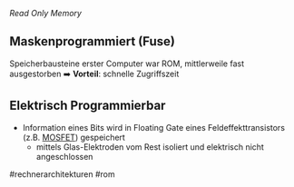 *Read Only Memory*

## Maskenprogrammiert (Fuse)

Speicherbausteine erster Computer war ROM, mittlerweile fast ausgestorben ➡️ **Vorteil**: schnelle Zugriffszeit

## Elektrisch Programmierbar

* Information eines Bits wird in Floating Gate eines Feldeffekttransistors (z.B. [MOSFET](https://de.wikipedia.org/wiki/Metall-Oxid-Halbleiter-Feldeffekttransistor)) gespeichert
  * mittels Glas-Elektroden vom Rest isoliert und elektrisch nicht angeschlossen

\#rechnerarchitekturen #rom
